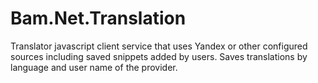# Bam.Net.Translation

Translator javascript client service that uses Yandex or other
configured sources including saved snippets added by users.  Saves translations
by language and user name of the provider.